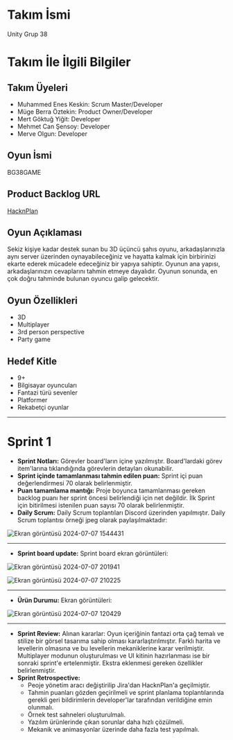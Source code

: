 # Takım İsmi
Unity Grup 38

# Takım İle İlgili Bilgiler

## Takım Üyeleri
- Muhammed Enes Keskin: Scrum Master/Developer
- Müge Berra Öztekin: Product Owner/Developer
- Mert Göktuğ Yiğit: Developer
- Mehmet Can Şensoy: Developer
- Merve Olgun: Developer

## Oyun İsmi
BG38GAME

## Product Backlog URL
[HacknPlan](https://app.hacknplan.com/p/207100/kanban?categoryId=0&boardId=571788)

## Oyun Açıklaması
Sekiz kişiye kadar destek sunan bu 3D üçüncü şahıs oyunu, arkadaşlarınızla aynı server üzerinden oynayabileceğiniz ve hayatta kalmak için birbirinizi ekarte ederek mücadele edeceğiniz bir yapıya sahiptir. Oyunun ana yapısı, arkadaşlarınızın cevaplarını tahmin etmeye dayalıdır. Oyunun sonunda, en çok doğru tahminde bulunan oyuncu galip gelecektir.

## Oyun Özellikleri
- 3D
- Multiplayer
- 3rd person perspective
- Party game

## Hedef Kitle
- 9+
- Bilgisayar oyuncuları
- Fantazi türü sevenler
- Platformer
- Rekabetçi oyunlar

---

# Sprint 1
- **Sprint Notları:** Görevler board'ların içine yazılmıştır. Board'lardaki görev item'larına tıklandığında görevlerin detayları okunabilir.
- **Sprint içinde tamamlanması tahmin edilen puan:** Sprint içi puan değerlendirmesi 70 olarak belirlenmiştir.
- **Puan tamamlama mantığı:** Proje boyunca tamamlanması gereken backlog puanı her sprint öncesi belirlendiği için net değildir. İlk Sprint için bitirilmesi istenilen puan sayısı 70 olarak belirlenmiştir.
- **Daily Scrum:** Daily Scrum toplantıları Discord üzerinden yapılmıştır. Daily Scrum toplantısı örneği jpeg olarak paylaşılmaktadır:

![Ekran görüntüsü 2024-07-07 1544431](https://github.com/mertyigitt/BG38Game/assets/77064077/ef99835a-d34b-4000-8e73-a703bbc27358)

---

- **Sprint board update:** Sprint board ekran görüntüleri:

![Ekran görüntüsü 2024-07-07 201941](https://github.com/mertyigitt/BG38Game/assets/77064077/049ff634-8a8b-47b0-96dc-d4ffdf6a8788)

![Ekran görüntüsü 2024-07-07 210225](https://github.com/mertyigitt/BG38Game/assets/77064077/1b654b8c-a385-409c-9db4-403ced2d2d1a)

---

- **Ürün Durumu:** Ekran görüntüleri:

![Ekran görüntüsü 2024-07-07 120429](https://github.com/mertyigitt/BG38Game/assets/77064077/e7e12538-d9bf-47d5-beb3-540a971bce86)

---

- **Sprint Review:** Alınan kararlar: Oyun içeriğinin fantazi orta çağ temalı ve stilize bir görsel tasarıma sahip olması kararlaştırılmıştır. Farklı harita ve levellerin olmasına ve bu levellerin mekaniklerine karar verilmiştir. Multiplayer modunun oluşturulması ve UI kitinin hazırlanması ise bir sonraki sprint'e ertelenmiştir. Ekstra eklenmesi gereken özellikler belirlenmiştir.
- **Sprint Retrospective:**
  - Peoje yönetim aracı değiştirilip Jira'dan HacknPlan'a geçilmiştir.
  - Tahmin puanları gözden geçirilmeli ve sprint planlama toplantılarında gerekli geri bildirimlerin developer'lar tarafından verildiğine emin olunmalı.
  - Örnek test sahneleri oluşturulmalı.
  - Yazılım ürünlerinde çıkan sorunlar daha hızlı çözülmeli.
  - Mekanik ve animasyonlar üzerinde daha fazla test yapılmalı.
